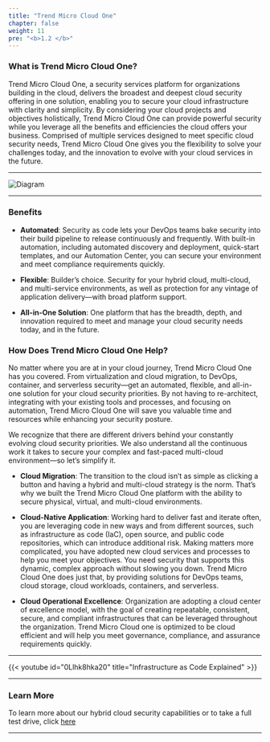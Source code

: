 ```yaml
---
title: "Trend Micro Cloud One"
chapter: false
weight: 11
pre: "<b>1.2 </b>"
---
```


### What is Trend Micro Cloud One?
Trend Micro Cloud One, a security services platform for organizations building in the cloud, delivers the broadest and deepest cloud security offering in one solution, enabling you to secure your cloud infrastructure with clarity and simplicity. By considering your cloud projects and objectives holistically, Trend Micro Cloud One can provide powerful security while you leverage all the benefits and efficiencies the cloud offers your business. Comprised of multiple services designed to meet specific cloud security needs, Trend Micro Cloud One gives you the flexibility to solve your challenges today, and the innovation to evolve with your cloud services in the future.

---

![Diagram](/images/cloudone.png)

---

### Benefits

- <b>Automated</b>: Security as code lets your DevOps teams bake security into their build pipeline to release continuously and frequently. With built-in automation, including automated discovery and deployment, quick-start templates, and our Automation Center, you can secure your environment and meet compliance requirements quickly.

- <b>Flexible</b>: Builder’s choice. Security for your hybrid cloud, multi-cloud, and multi-service environments, as well as protection for any vintage of application delivery—with broad platform support.

- <b>All-in-One Solution</b>: One platform that has the breadth, depth, and innovation required to meet and manage your cloud security needs today, and in the future.


### How Does Trend Micro Cloud One Help?

No matter where you are at in your cloud journey, Trend Micro Cloud One has you covered. From virtualization and cloud migration, to DevOps, container, and serverless security—get an automated, flexible, and all-in-one solution for your cloud security priorities. By not having to re-architect, integrating with your existing tools and processes, and focusing on automation, Trend Micro Cloud One will save you valuable time and resources while enhancing your security posture.

We recognize that there are different drivers behind your constantly evolving cloud security priorities. We also understand all the continuous work it takes to secure your complex and fast-paced multi-cloud environment—so let’s simplify it.


- <b>Cloud Migration</b>: The transition to the cloud isn’t as simple as clicking a button and having a hybrid and multi-cloud strategy is the norm. That’s why we built the Trend Micro Cloud One platform with the ability to secure physical, virtual, and multi-cloud environments.

- <b>Cloud-Native Application</b>: Working hard to deliver fast and iterate often, you are leveraging code in new ways and from different sources, such as infrastructure as code (IaC), open source, and public code repositories, which can introduce additional risk. Making matters more complicated, you have adopted new cloud services and processes to help you meet your objectives. You need security that supports this dynamic, complex approach without slowing you down. Trend Micro Cloud One does just that, by providing solutions for DevOps teams, cloud storage, cloud workloads, containers, and serverless.

- <b>Cloud Operational Excellence</b>: Organization are adopting a cloud center of excellence model, with the goal of creating repeatable, consistent, secure, and compliant infrastructures that can be leveraged throughout the organization. Trend Micro Cloud one is optimized to be cloud efficient and will help you meet governance, compliance, and assurance requirements quickly.

---

{{< youtube id="0Llhk8hka20" title="Infrastructure as Code Explained" >}}


---

### Learn More

To learn more about our hybrid cloud security capabilities or to take a full test drive, click <a href="https://www.trendmicro.com/cloudone">here</a>

---